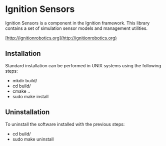 # Ignition Sensors 

Ignition Sensors is a component in the Ignition framework. This library contains a set of simulation sensor models and management utilities.

  [http://ignitionrobotics.org](http://ignitionrobotics.org)

## Installation

Standard installation can be performed in UNIX systems using the following 
steps:

 - mkdir build/
 - cd build/
 - cmake ..
 - sudo make install

## Uninstallation 

To uninstall the software installed with the previous steps:

 - cd build/
 - sudo make uninstall
